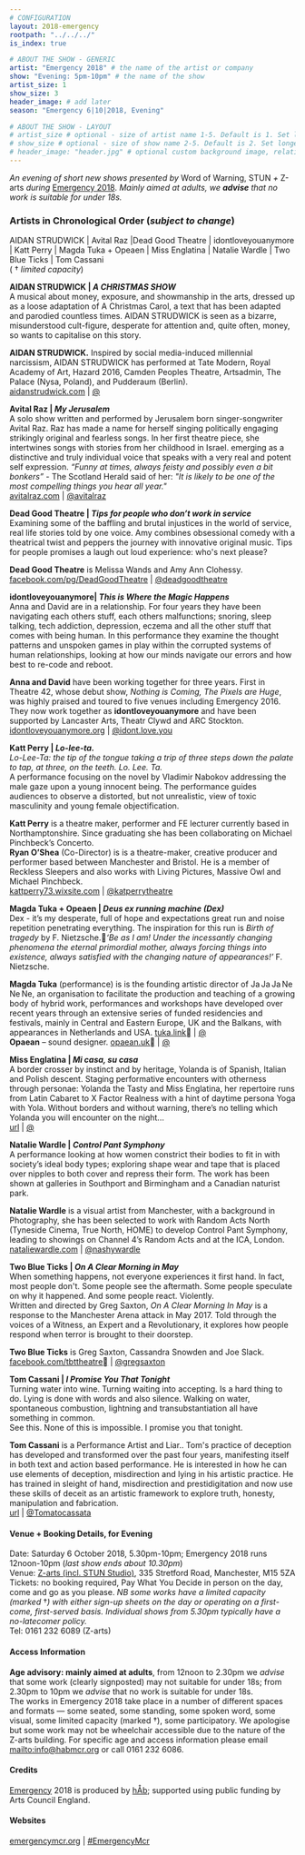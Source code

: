 ```yaml
---
# CONFIGURATION
layout: 2018-emergency
rootpath: "../../../"
is_index: true

# ABOUT THE SHOW - GENERIC
artist: "Emergency 2018" # the name of the artist or company
show: "Evening: 5pm-10pm" # the name of the show
artist_size: 1
show_size: 3
header_image: # add later
season: "Emergency 6|10|2018, Evening"

# ABOUT THE SHOW - LAYOUT
# artist_size # optional - size of artist name 1-5. Default is 1. Set longer names to lower values
# show_size # optional - size of show name 2-5. Default is 2. Set longer names to lower values
# header_image: "header.jpg" # optional custom background image, relative to current page
---
```

*An evening of short new shows presented by* Word of Warning, STUN *+* Z-arts *during* [Emergency 2018](/current/2018-emergency). *Mainly aimed at adults, we **advise** that no work is suitable for under 18s.*              
       
### Artists in Chronological Order (*subject to change*)      
AIDAN STRUDWICK | Avital Raz |Dead Good Theatre | idontloveyouanymore | Katt Perry | Magda Tuka + Opeaen | Miss Englatina | Natalie Wardle | Two Blue Ticks | Tom Cassani                      
( † *limited capacity*)       
           
**AIDAN STRUDWICK | *A CHRISTMAS SHOW***         
A musical about money, exposure, and showmanship in the arts, dressed up as a loose adaptation of A Christmas Carol, a text that has been adapted and parodied countless times. AIDAN STRUDWICK is seen as a bizarre, misunderstood cult-figure, desperate for attention and, quite often, money, so wants to capitalise on this story.        
        
**AIDAN STRUDWICK.** Inspired by social media-induced millennial narcissism, AIDAN STRUDWICK has performed at Tate Modern, Royal Academy of Art, Hazard 2016, Camden Peoples Theatre, Artsadmin, The Palace (Nysa, Poland), and Pudderaum (Berlin).        
<a href="http://aidanstrudwick.com" target="_blank">aidanstrudwick.com</a> | <a href="http://twitter.com/" target="_blank">@</a>                   

**Avital Raz | *My Jerusalem***         
A solo show written and performed by Jerusalem born singer-songwriter Avital Raz. Raz has made a name for herself singing politically engaging strikingly original and fearless songs. In her first theatre piece, she intertwines songs with stories from her childhood in Israel. emerging as a distinctive and truly individual voice that speaks with a very real and potent self expression. *“Funny at times, always feisty and possibly even a bit bonkers”* -  The Scotland Herald said of her: *"It is likely to be one of the most compelling things you hear all year."*                                                   
<a href="http://avitalraz.com" target="_blank">avitalraz.com</a> | <a href="http://twitter.com/avitalraz" target="_blank">@avitalraz</a>                   

**Dead Good Theatre | *Tips for people who don’t work in service***         
Examining some of the baffling and brutal injustices in the world of service, real life stories told by one voice. Amy combines obsessional comedy with a theatrical twist and peppers the journey with innovative original music. Tips for people promises a laugh out loud experience: who's next please?        
        
**Dead Good Theatre** is Melissa Wands and Amy Ann Clohessy.        
<a href="http://facebook.com/pg/DeadGoodTheatre" target="_blank">facebook.com/pg/DeadGoodTheatre</a> | <a href="http://twitter.com/deadgoodtheatre" target="_blank">@deadgoodtheatre</a>                   

**idontloveyouanymore| *This is Where the Magic Happens***         
Anna and David are in a relationship. For four years they have been navigating each others stuff, each others malfunctions; snoring, sleep talking, tech addiction, depression, eczema and all the other stuff that comes with being human. In this performance they examine the thought patterns and unspoken games in play within the corrupted systems of human relationships, looking at how our minds navigate our errors and how best to re-code and reboot.                            
               
**Anna and David** have been working together for three years. First in Theatre 42, whose debut show, *Nothing is Coming, The Pixels are Huge*, was highly praised and toured to five venues including Emergency 2016. They now work together as **idontloveyouanymore** and have been supported by Lancaster Arts, Theatr Clywd and ARC Stockton.              
<a href="http://idontloveyouanymore.org" target="_blank">idontloveyouanymore.org</a> | <a href="http://twitter.com/idont.love.you" target="_blank">@idont.love.you</a>                   

**Katt Perry | *Lo-lee-ta.***         
*Lo-Lee-Ta: the tip of the tongue taking a trip of three steps down the palate to tap, at three, on the teeth. Lo. Lee. Ta.*           
A performance focusing on the novel by Vladimir Nabokov addressing the male gaze upon a young innocent being. The performance guides audiences to observe a distorted, but not unrealistic, view of toxic masculinity and young female objectification.                      

**Katt Perry** is a theatre maker, performer and FE lecturer currently based in Northamptonshire. Since graduating she has been collaborating on Michael Pinchbeck’s Concerto.    
**Ryan O’Shea** (Co-Director) is is a theatre-maker, creative producer and performer based between Manchester and Bristol. He is a member of Reckless Sleepers and also works with Living Pictures, Massive Owl and Michael Pinchbeck.                    
<a href="http://kattperry73.wixsite.com/kattperrytheatre" target="_blank">kattperry73.wixsite.com</a> | <a href="http://twitter.com/kattperrytheatre " target="_blank">@katperrytheatre </a>                   

**Magda Tuka + Opeaen | *Deus ex running machine (Dex)***         
Dex - it’s my desperate, full of hope and expectations great run and noise repetition penetrating everything. The inspiration for this run is *Birth of tragedy* by F. Nietzsche.*‘Be as I am! Under the incessantly changing phenomena the eternal primordial mother, always forcing things into existence, always satisfied with the changing nature of appearances!’* F. Nietzsche.                      

**Magda Tuka** (performance) is is the founding artistic director of Ja Ja Ja Ne Ne Ne, an organisation to facilitate the production and teaching of a growing body of hybrid work, performances and workshops have developed over recent years through an extensive series of funded residencies and festivals, mainly in Central and Eastern Europe, UK and the Balkans, with appearances in Netherlands and USA. <a href="http://tuka.link" target="_blank">tuka.link</a> | <a href="http://twitter.com/" target="_blank">@</a>        
**Opaean** – sound designer. <a href="http://opaean.uk" target="_blank">opaean.uk</a> | <a href="http://twitter.com/" target="_blank">@</a>                   

**Miss Englatina | *Mi casa, su casa***         
A border crosser by instinct and by heritage, Yolanda is of Spanish, Italian and Polish descent. Staging performative encounters with otherness through personae: Yolanda the Tasty and Miss Englatina, her repertoire runs from Latin Cabaret to X Factor Realness with a hint of daytime persona Yoga with Yola. Without borders and without warning, there’s no telling which Yolanda you will encounter on the night...              
<a href="http://" target="_blank">url</a> | <a href="http://twitter.com/" target="_blank">@</a>                   

**Natalie Wardle | *Control Pant Symphony***         
A performance looking at how women constrict their bodies to fit in with society’s ideal body types; exploring shape wear and tape that is placed over nipples to both  cover and repress their form. The work has been shown at galleries in Southport and Birmingham and a Canadian naturist park.        
        
**Natalie Wardle** is a visual artist from Manchester, with a background in Photography, she has been selected to work with Random Acts North (Tyneside Cinema, True North, HOME) to develop Control Pant Symphony, leading to showings on Channel 4’s Random Acts and at the ICA, London.        
<a href="http://nataliewardle.com" target="_blank">nataliewardle.com</a> | <a href="http://twitter.com/nashywardle" target="_blank">@nashywardle</a>                   

**Two Blue Ticks | *On A Clear Morning in May***         
When something happens, not everyone experiences it first hand. In fact, most people don't. Some people see the aftermath. Some people speculate on why it happened. And some people react. Violently.        
Written and directed by Greg Saxton, *On A Clear Morning In May* is a response to the Manchester Arena attack in May 2017. Told through the voices of a Witness, an Expert and a Revolutionary, it explores how people respond when terror is brought to their doorstep.                         
                     
**Two Blue Ticks** is Greg Saxton, Cassandra Snowden and Joe Slack.        
<a href="http://facebook.com/tbttheatre" target="_blank">facebook.com/tbttheatre</a> | <a href="http://twitter.com/gregsaxton" target="_blank">@gregsaxton</a>                   

**Tom Cassani | *I Promise You That Tonight***         
Turning water into wine. Turning waiting into accepting. Is a hard thing to do. Lying is done with words and also silence. Walking on water, spontaneous combustion, lightning and transubstantiation all have something in common.                    
See this. None of this is impossible. I promise you that tonight.       
        
**Tom Cassani** is a Performance Artist and Liar..  Tom's practice of deception has developed and transformed over the past four years, manifesting itself in both text and action based performance. He is interested in how he can use elements of deception, misdirection and lying in his artistic practice. He has trained in sleight of hand, misdirection and prestidigitation and now use these skills of deceit as an artistic framework to explore truth, honesty, manipulation and fabrication.        
<a href="http://" target="_blank">url</a> | <a href="http://twitter.com/Tomatocassata" target="_blank">@Tomatocassata</a>                              
        
#### Venue + Booking Details, for Evening           
Date: Saturday 6 October 2018, 5.30pm-10pm; Emergency 2018 runs 12noon-10pm (*last show ends about 10.30pm*)           
Venue: <a href="http://www.z-arts.org/about-us/getting-here" target="_blank">Z-arts (incl. STUN Studio)</a>, 335 Stretford Road, Manchester, M15 5ZA        
Tickets: no booking required, Pay What You Decide in person on the day, come and go as you please. *NB some works have a limited capacity (marked* †*) with either sign-up sheets on the day or operating on a first-come, first-served basis. Individual shows from 5.30pm typically have a no-latecomer policy.*       
Tel: 0161 232 6089 (Z-arts)          
         
#### Access Information       
**Age advisory: mainly aimed at adults**, from 12noon to 2.30pm we *advise* that some work (clearly signposted) may not suitable for under 18s; from 2.30pm to 10pm we *advise* that no work is suitable for under 18s.<br>The works in Emergency 2018 take place in a number of different spaces and formats — some seated, some standing, some spoken word, some visual, some limited capacity (marked †), some participatory. We apologise but some work may not be wheelchair accessible due to the nature of the Z-arts building. For specific age and access information please email <mailto:info@habmcr.org> or call 0161 232 6086.        
          
#### Credits         
[Emergency](/hab/emergency) 2018 is produced by [hÅb](/hab); supported using public funding by Arts Council England.        
        
#### Websites
<a href="http://emergencymcr.org" target="_blank">emergencymcr.org</a> | <a href="http://twitter.com/hashtag/EmergencyMcr" target="_blank">#EmergencyMcr</a>
